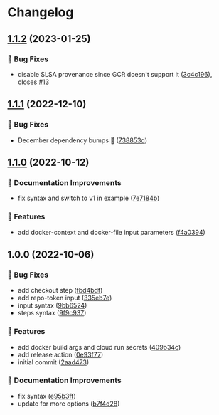 # Changelog

## [1.1.2](https://github.com/agrc/cloud-run-docker-deploy-composite-action/compare/v1.1.1...v1.1.2) (2023-01-25)


### 🐛 Bug Fixes

* disable SLSA provenance since GCR doesn't support it ([3c4c196](https://github.com/agrc/cloud-run-docker-deploy-composite-action/commit/3c4c196049b22d6c1352bf6a0f1e9fc69048d3dd)), closes [#13](https://github.com/agrc/cloud-run-docker-deploy-composite-action/issues/13)

## [1.1.1](https://github.com/agrc/cloud-run-docker-deploy-composite-action/compare/v1.1.0...v1.1.1) (2022-12-10)


### 🐛 Bug Fixes

* December dependency bumps 🌲 ([738853d](https://github.com/agrc/cloud-run-docker-deploy-composite-action/commit/738853d8b70a625fb2ffa2e703c01abc17a1ace3))

## [1.1.0](https://github.com/agrc/cloud-run-docker-deploy-composite-action/compare/v1.0.0...v1.1.0) (2022-10-12)


### 📖 Documentation Improvements

* fix syntax and switch to v1 in example ([7e7184b](https://github.com/agrc/cloud-run-docker-deploy-composite-action/commit/7e7184b5bfe60f8fe1bdebbbf28872c944436388))


### 🚀 Features

* add docker-context and docker-file input parameters ([f4a0394](https://github.com/agrc/cloud-run-docker-deploy-composite-action/commit/f4a03943fe405cb8892ffde6558fc09662d20d58))

## 1.0.0 (2022-10-06)


### 🐛 Bug Fixes

* add checkout step ([fbd4bdf](https://github.com/agrc/cloud-run-docker-deploy-composite-action/commit/fbd4bdf6b2a208c69cdc168f469e88349d58d8ad))
* add repo-token input ([335eb7e](https://github.com/agrc/cloud-run-docker-deploy-composite-action/commit/335eb7e79eb2698ed3ab709be5d4bc58d7adea51))
* input syntax ([9bb6524](https://github.com/agrc/cloud-run-docker-deploy-composite-action/commit/9bb6524271d4715d37d7beedfba7505f25644a1a))
* steps syntax ([9f9c937](https://github.com/agrc/cloud-run-docker-deploy-composite-action/commit/9f9c93712c6c2a476a6839d7b5fc7b5fe58450df))


### 🚀 Features

* add docker build args and cloud run secrets ([409b34c](https://github.com/agrc/cloud-run-docker-deploy-composite-action/commit/409b34cb161c37d1e0011c19cf12d12cf9abed27))
* add release action ([0e93f77](https://github.com/agrc/cloud-run-docker-deploy-composite-action/commit/0e93f77cbca0aaf23f7a030eaf5f514fbabcca41))
* initial commit ([2aad473](https://github.com/agrc/cloud-run-docker-deploy-composite-action/commit/2aad4737df9f7e612318213ea97a2b57d1e97704))


### 📖 Documentation Improvements

* fix syntax ([e95b3ff](https://github.com/agrc/cloud-run-docker-deploy-composite-action/commit/e95b3ffb0395a6d3da866a11be6e8bfd2c27062f))
* update for more options ([b7f4d28](https://github.com/agrc/cloud-run-docker-deploy-composite-action/commit/b7f4d28dae843bfca53cb63a301cf752c0d660f8))
